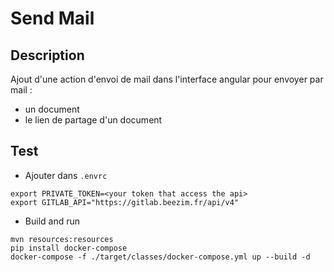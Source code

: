 # Send Mail

## Description

Ajout d'une action d'envoi de mail dans l'interface angular pour envoyer par mail :
*  un document
* le lien de partage d'un document

## Test

* Ajouter dans `.envrc`

```
export PRIVATE_TOKEN=<your token that access the api>
export GITLAB_API="https://gitlab.beezim.fr/api/v4"
```

* Build and run

```
mvn resources:resources
pip install docker-compose
docker-compose -f ./target/classes/docker-compose.yml up --build -d
```
